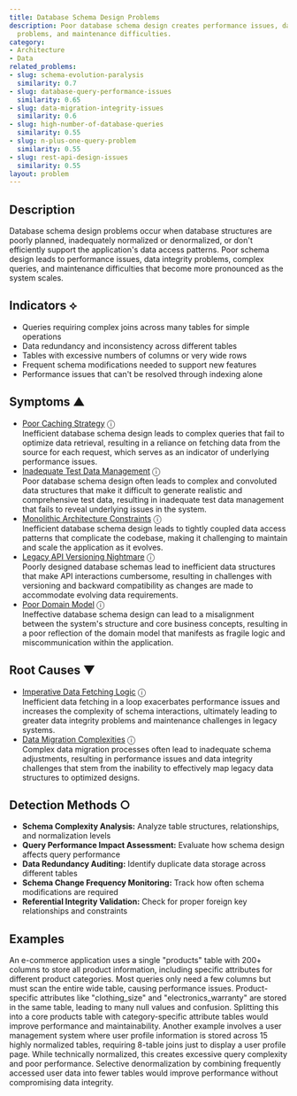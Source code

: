 ```yaml
---
title: Database Schema Design Problems
description: Poor database schema design creates performance issues, data integrity
  problems, and maintenance difficulties.
category:
- Architecture
- Data
related_problems:
- slug: schema-evolution-paralysis
  similarity: 0.7
- slug: database-query-performance-issues
  similarity: 0.65
- slug: data-migration-integrity-issues
  similarity: 0.6
- slug: high-number-of-database-queries
  similarity: 0.55
- slug: n-plus-one-query-problem
  similarity: 0.55
- slug: rest-api-design-issues
  similarity: 0.55
layout: problem
---
```


## Description

Database schema design problems occur when database structures are poorly planned, inadequately normalized or denormalized, or don't efficiently support the application's data access patterns. Poor schema design leads to performance issues, data integrity problems, complex queries, and maintenance difficulties that become more pronounced as the system scales.


## Indicators ⟡

- Queries requiring complex joins across many tables for simple operations
- Data redundancy and inconsistency across different tables
- Tables with excessive numbers of columns or very wide rows
- Frequent schema modifications needed to support new features
- Performance issues that can't be resolved through indexing alone


## Symptoms ▲

- [Poor Caching Strategy](poor-caching-strategy.md) <span class="info-tooltip" title="Confidence: 0.407, Strength: 0.817">ⓘ</span>
<br/>  Inefficient database schema design leads to complex queries that fail to optimize data retrieval, resulting in a reliance on fetching data from the source for each request, which serves as an indicator of underlying performance issues.
- [Inadequate Test Data Management](inadequate-test-data-management.md) <span class="info-tooltip" title="Confidence: 0.371, Strength: 0.879">ⓘ</span>
<br/>  Poor database schema design often leads to complex and convoluted data structures that make it difficult to generate realistic and comprehensive test data, resulting in inadequate test data management that fails to reveal underlying issues in the system.
- [Monolithic Architecture Constraints](monolithic-architecture-constraints.md) <span class="info-tooltip" title="Confidence: 0.340, Strength: 0.724">ⓘ</span>
<br/>  Inefficient database schema design leads to tightly coupled data access patterns that complicate the codebase, making it challenging to maintain and scale the application as it evolves.
- [Legacy API Versioning Nightmare](legacy-api-versioning-nightmare.md) <span class="info-tooltip" title="Confidence: 0.322, Strength: 0.785">ⓘ</span>
<br/>  Poorly designed database schemas lead to inefficient data structures that make API interactions cumbersome, resulting in challenges with versioning and backward compatibility as changes are made to accommodate evolving data requirements.
- [Poor Domain Model](poor-domain-model.md) <span class="info-tooltip" title="Confidence: 0.316, Strength: 0.871">ⓘ</span>
<br/>  Ineffective database schema design can lead to a misalignment between the system's structure and core business concepts, resulting in a poor reflection of the domain model that manifests as fragile logic and miscommunication within the application.

## Root Causes ▼

- [Imperative Data Fetching Logic](imperative-data-fetching-logic.md) <span class="info-tooltip" title="Confidence: 0.308, Strength: 0.887">ⓘ</span>
<br/>  Inefficient data fetching in a loop exacerbates performance issues and increases the complexity of schema interactions, ultimately leading to greater data integrity problems and maintenance challenges in legacy systems.
- [Data Migration Complexities](data-migration-complexities.md) <span class="info-tooltip" title="Confidence: 0.301, Strength: 0.935">ⓘ</span>
<br/>  Complex data migration processes often lead to inadequate schema adjustments, resulting in performance issues and data integrity challenges that stem from the inability to effectively map legacy data structures to optimized designs.

## Detection Methods ○

- **Schema Complexity Analysis:** Analyze table structures, relationships, and normalization levels
- **Query Performance Impact Assessment:** Evaluate how schema design affects query performance
- **Data Redundancy Auditing:** Identify duplicate data storage across different tables
- **Schema Change Frequency Monitoring:** Track how often schema modifications are required
- **Referential Integrity Validation:** Check for proper foreign key relationships and constraints


## Examples

An e-commerce application uses a single "products" table with 200+ columns to store all product information, including specific attributes for different product categories. Most queries only need a few columns but must scan the entire wide table, causing performance issues. Product-specific attributes like "clothing_size" and "electronics_warranty" are stored in the same table, leading to many null values and confusion. Splitting this into a core products table with category-specific attribute tables would improve performance and maintainability. Another example involves a user management system where user profile information is stored across 15 highly normalized tables, requiring 8-table joins just to display a user profile page. While technically normalized, this creates excessive query complexity and poor performance. Selective denormalization by combining frequently accessed user data into fewer tables would improve performance without compromising data integrity.
